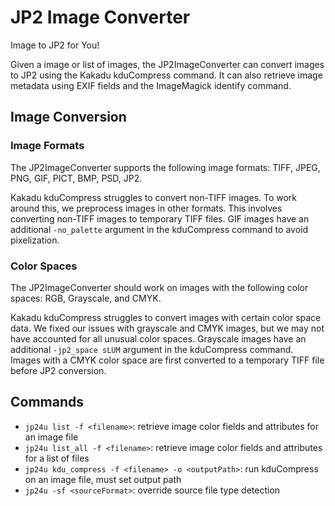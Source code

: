 # JP2 Image Converter

Image to JP2 for You!

Given a image or list of images, the JP2ImageConverter can convert images to JP2 using the Kakadu kduCompress command. 
It can also retrieve image metadata using EXIF fields and the ImageMagick identify command.

## Image Conversion
### Image Formats
The JP2ImageConverter supports the following image formats: TIFF, JPEG, PNG, GIF, PICT, BMP, PSD, JP2.

Kakadu kduCompress struggles to convert non-TIFF images. To work around this, we preprocess images in other formats.
This involves converting non-TIFF images to temporary TIFF files. 
GIF images have an additional `-no_palette` argument in the kduCompress command to avoid pixelization.

### Color Spaces
The JP2ImageConverter should work on images with the following color spaces: RGB, Grayscale, and CMYK.

Kakadu kduCompress struggles to convert images with certain color space data.
We fixed our issues with grayscale and CMYK images, but we may not have accounted for all unusual color spaces.
Grayscale images have an additional `-jp2_space sLUM` argument in the kduCompress command.
Images with a CMYK color space are first converted to a temporary TIFF file before JP2 conversion.

## Commands
- `jp24u list -f <filename>`: retrieve image color fields and attributes for an image file
- `jp24u list_all -f <filename>`: retrieve image color fields and attributes for a list of files
- `jp24u kdu_compress -f <filename> -o <outputPath>`: run kduCompress on an image file, must set output path
- `jp24u -sf <sourceFormat>`: override source file type detection
